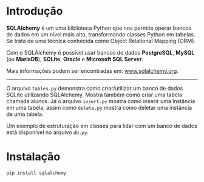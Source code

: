 # Introdução

**SQLAlchemy** é um uma biblioteca Python que nos permite operar bancos de dados em um nível mais alto, transformando classes Python em tabelas. Se trata de uma técnica conhecida como Object Relational Mapping (ORM).

Com o SQLAlchemy é possível usar bancos de dados **PostgreSQL**, **MySQL** (ou **MariaDB**), **SQLite**, **Oracle** e **Microsoft SQL Server**.

Mais informações podem ser encontradas em: www.sqlalchemy.org.

---

O arquivo `tables.py` demonstra como criar/utilizar um banco de dados SQLite utilizando SQLAlchemy. Mostra também como criar uma tabela chamada alunos. Já o arquivo `insert.py` mostra como inserir uma instância em uma tabela, assim como `delete.py` mostra como deletar uma instância de uma tabela.

Um exemplo de estruturação em classes para lidar com um banco de dados está disponível no arquivo `db.py`.

# Instalação 

````{:.py}
pip install sqlalchemy
````